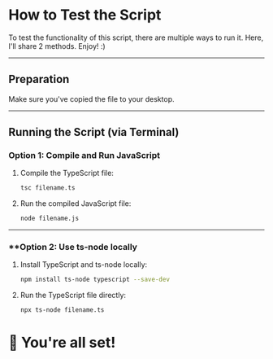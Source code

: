 # How to Test the Script 

To test the functionality of this script, there are multiple ways to run it. Here, I'll share 2 methods. Enjoy! :)

---

## Preparation 
Make sure you've copied the file to your desktop.

---

## Running the Script (via Terminal)

### **Option 1: Compile and Run JavaScript**
1. Compile the TypeScript file:
   ```bash
   tsc filename.ts
2. Run the compiled JavaScript file:
   ```bash
   node filename.js

---

### **Option 2: Use ts-node locally
1. Install TypeScript and ts-node locally:
   ```bash
   npm install ts-node typescript --save-dev
2. Run the TypeScript file directly:
   ```bash
   npx ts-node filename.ts

# 🎉 You're all set!


